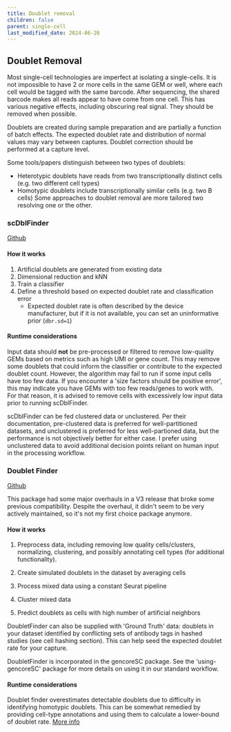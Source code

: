 ```yaml
---
title: Doublet removal
children: false
parent: single-cell
last_modified_date: 2024-06-26
---
```


## Doublet Removal

Most single-cell technologies are imperfect at isolating a single-cells. 
It is not impossible to have 2 or more cells in the same GEM or well, 
where each cell would be tagged with the same barcode. After sequencing, 
the shared barcode makes all reads appear to have come from one cell. 
This has various negative effects, including obscuring real signal. 
They should be removed when possible. 

Doublets are created during sample preparation and are partially a function
of batch effects. The expected doublet rate and distribution of normal values 
may vary between captures. Doublet correction should be performed at a capture level.

Some tools/papers distinguish between two types of doublets:
* Heterotypic doublets have reads from two transcriptionally distinct cells
(e.g. two different cell types)
* Homotypic doublets include transcriptionally similar cells (e.g. two B cells)
Some approaches to doublet removal are more tailored two resolving one or the other.  


### scDblFinder

[Github](https://github.com/plger/scDblFinder)

#### How it works

1. Artificial doublets are generated from existing data
2. Dimensional reduction and kNN
3. Train a classifier
4. Define a threshold based on expected doublet rate and classification error
    + Expected doublet rate is often described by the device manufacturer, but if it is not available, you can set an uninformative prior (`dbr.sd=1`)

#### Runtime considerations

Input data should **not** be pre-processed or filtered to remove low-quality GEMs based on metrics such as high UMI or gene count.
This may remove some doublets that could inform the classifier or contribute to the expected doublet count. 
However, the algorithm may fail to run if some input cells have too few data. If you encounter a 'size factors should be positive error', this 
may indicate you have GEMs with too few reads/genes to work with. For that reason, it is advised to remove cells with excessively low input
data prior to running scDblFinder.

scDblFinder can be fed clustered data or unclustered. Per their documentation, pre-clustered data is preferred for well-partitioned datasets, and unclustered is preferred for less well-partioned data, but the performance is not objectively better for either case.
I prefer using unclustered data to avoid additional decision points reliant on human input in the processing workflow.

### Doublet Finder

[Github](https://github.com/chris-mcginnis-ucsf/DoubletFinder)

This package had some major overhauls in a V3 release that broke some previous compatibility. Despite the overhaul, it didn't seem to be very actively maintained, so 
it's not my first choice package anymore.

#### How it works

1. Preprocess data, including removing low quality cells/clusters, normalizing, clustering, and possibly annotating cell types (for additional functionality).

1. Create simulated doublets in the dataset by averaging cells
2. Process mixed data using a constant Seurat pipeline
3. Cluster mixed data 
4. Predict doublets as cells with high number of artificial neighbors

DoubletFinder can also be supplied with 'Ground Truth' data: 
doublets in your dataset identified by conflicting sets of antibody 
tags in hashed studies (see cell hashing section). This can help seed
the expected doublet rate for your capture. 

DoubletFinder is incorporated in the gencoreSC package. See the 'using-gencoreSC' package for more details on using it in our standard workflow.

#### Runtime considerations

Doublet finder overestimates detectable doublets due to difficulty in identifying homotypic doublets.
This can be somewhat remedied by providing cell-type annotations and using them to calculate a lower-bound of doublet rate.
[More info](https://github.com/chris-mcginnis-ucsf/DoubletFinder#doublet-number-estimation)
